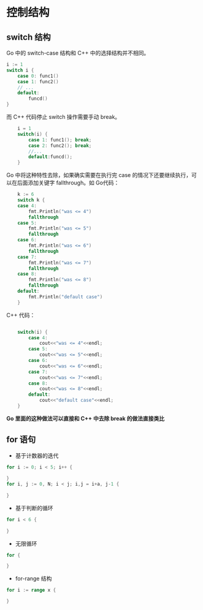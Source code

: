 # 控制结构

## switch 结构
Go 中的 switch-case 结构和 C++ 中的选择结构并不相同。
```go
i := 1
switch i {
    case 0: func1()
    case 1: func2()
    // ...
    default:
        funcd()
}
```
而 C++ 代码停止 switch 操作需要手动 break。
```cpp
    i = 1
    switch(i) {
        case 1: func1(); break;
        case 2: func2(); break;
        //...
        default:funcd();
    }
```

Go 中将这种特性去除，如果确实需要在执行完 case 的情况下还要继续执行，可以在后面添加关键字 fallthrough。如 Go代码：

```go
	k := 6
	switch k {
	case 4:
		fmt.Println("was <= 4")
		fallthrough
	case 5:
		fmt.Println("was <= 5")
		fallthrough
	case 6:
		fmt.Println("was <= 6")
		fallthrough
	case 7:
		fmt.Println("was <= 7")
		fallthrough
	case 8:
		fmt.Println("was <= 8")
		fallthrough
	default:
		fmt.Println("default case")
	}
```
C++ 代码：
```cpp

    switch(i) {
        case 4: 
            cout<<"was <= 4"<<endl;
        case 5: 
            cout<<"was <= 5"<<endl;
        case 6: 
            cout<<"was <= 6"<<endl;
        case 7: 
            cout<<"was <= 7"<<endl;
        case 8: 
            cout<<"was <= 8"<<endl;
        default: 
            cout<<"default case"<<endl;        
    }

```

**Go 里面的这种做法可以直接和 C++ 中去除 break 的做法直接类比**

## for 语句
- 基于计数器的迭代
```go
for i := 0; i < 5; i++ {
    
}
for i, j := 0, N; i < j; i,j = i+a, j-1 {
    
}
```
- 基于判断的循环
```go
for i < 6 {
    
}
```
- 无限循环
```go
for {

}
```
- for-range 结构
```go
for i := range x {

}
```